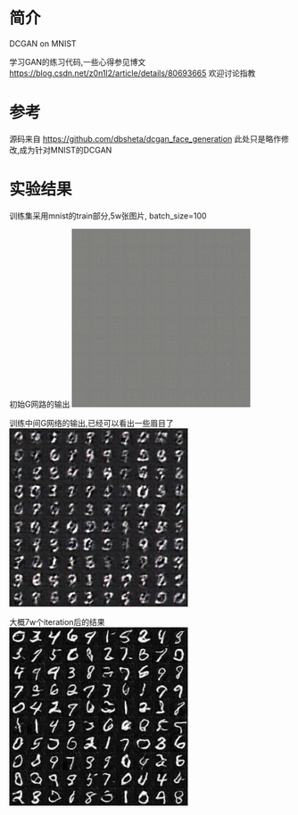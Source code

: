 # 简介
DCGAN on MNIST

学习GAN的练习代码,一些心得参见博文 https://blog.csdn.net/z0n1l2/article/details/80693665 欢迎讨论指教

# 参考
源码来自 https://github.com/dbsheta/dcgan_face_generation
此处只是略作修改,成为针对MNIST的DCGAN


# 实验结果
训练集采用mnist的train部分,5w张图片, batch_size=100

初始G网路的输出
![初始](https://github.com/z01nl1o02/toy-gan/blob/master/result/Gnet-output-%E5%88%9D%E5%A7%8B.jpg)     

训练中间G网络的输出,已经可以看出一些眉目了    
![中间](https://github.com/z01nl1o02/toy-gan/blob/master/result/Gnet-output-%E4%B8%AD%E9%97%B4%E8%BF%87%E7%A8%8B.jpg)     

大概7w个iteration后的结果   
![结果](https://github.com/z01nl1o02/toy-gan/blob/master/result/Gnet-output-%E6%9C%80%E7%BB%88%E7%BB%93%E6%9E%9C.jpg)  



